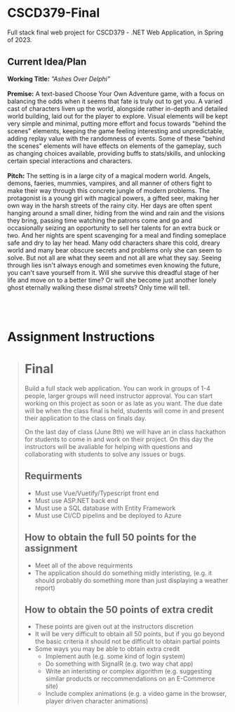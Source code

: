 # CSCD379-Final
Full stack final web project for CSCD379 - .NET Web Application, in Spring of 2023.
## Current Idea/Plan
**Working Title:** _"Ashes Over Delphi"_  
<br />
**Premise:** A text-based Choose Your Own Adventure game, with a focus on balancing the odds when it seems that fate is truly out to get you. A varied cast of characters liven up the world, alongside rather in-depth and detailed world building, laid out for the player to explore. Visual elements will be kept very simple and minimal, putting more effort and focus towards "behind the scenes" elements, keeping the game feeling interesting and unpredictable, adding replay value with the randomness of events. Some of these "behind the scenes" elements will have effects on elements of the gameplay, such as changing choices available, providing buffs to stats/skills, and unlocking certain special interactions and characters.  
<br />
**Pitch:** The setting is in a large city of a magical modern world. Angels, demons, faeries, mummies, vampires, and all manner of others fight to make their way through this concrete jungle of modern problems. The protagonist is a young girl with magical powers, a gifted seer, making her own way in the harsh streets of the rainy city. Her days are often spent hanging around a small diner, hiding from the wind and rain and the visions they bring, passing time watching the patrons come and go and occasionally seizing an opportunity to sell her talents for an extra buck or two. And her nights are spent scavenging for a meal and finding someplace safe and dry to lay her head. Many odd characters share this cold, dreary world and many bear obscure secrets and problems only she can seem to solve. But not all are what they seem and not all are what they say. Seeing through lies isn't always enough and sometimes even knowing the future, you can't save yourself from it. Will she survive this dreadful stage of her life and move on to a better time? Or will she become just another lonely ghost eternally walking these dismal streets? Only time will tell.

<br /><br />

# Assignment Instructions
># Final
>Build a full stack web application.
>You can work in groups of 1-4 people, larger groups will need instructor approval.
>You can start working on this project as soon or as late as you want. The due date will be when the class final is held, students will come in and present their application to the class on finals day.
>
>On the last day of class (June 8th) we will have an in class hackathon for students to come in and work on their project. On this day the instructors will be avaliable for helping with questions and collaborating with students to solve any issues or bugs.
>
>## Requirments
>- Must use Vue/Vuetify/Typescript front end
>- Must use ASP.NET back end
>- Must use a SQL database with Entity Framework
>- Must use CI/CD pipelins and be deployed to Azure
>
>## How to obtain the full 50 points for the assignment
>- Meet all of the above requirments
>- The application should do something midly interisting, (e.g. it should probably do something more than just displaying a weather report)
>
>## How to obtain the 50 points of extra credit
>- These points are given out at the instructors discretion
>- It will be very difficult to obtain all 50 points, but if you go beyond the basic criteria it should not be difficult to obtain partial points
>- Some ways you may be able to obtain extra credit
>  	- Implement auth (e.g. some kind of login system)
>  	- Do something with SignalR (e.g. two way chat app)
>  	- Write an interisting or complex algorithm (e.g. suggesting similar products or reccommendations on an E-Commerce site)
>  	- Include complex animations (e.g. a video game in the browser, player driven character animations)
